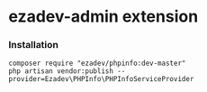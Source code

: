 ezadev-admin extension
======

### Installation

```
composer require "ezadev/phpinfo:dev-master"
php artisan vendor:publish --provider=Ezadev\PHPInfo\PHPInfoServiceProvider
```

